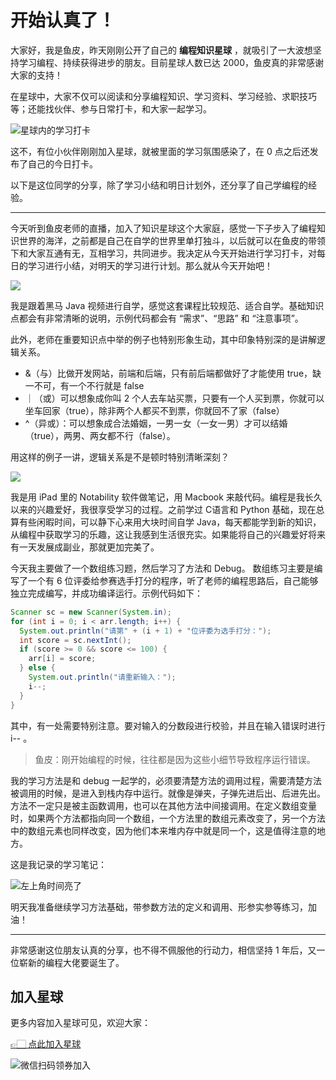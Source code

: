 # 开始认真了！

大家好，我是鱼皮，昨天刚刚公开了自己的 **编程知识星球** ，就吸引了一大波想坚持学习编程、持续获得进步的朋友。目前星球人数已达 2000，鱼皮真的非常感谢大家的支持！

在星球中，大家不仅可以阅读和分享编程知识、学习资料、学习经验、求职技巧等；还能找伙伴、参与日常打卡，和大家一起学习。

![星球内的学习打卡](https://qiniuyun.code-nav.cn/image-20220219115257455.png)

这不，有位小伙伴刚刚加入星球，就被里面的学习氛围感染了，在 0 点之后还发布了自己的今日打卡。

以下是这位同学的分享，除了学习小结和明日计划外，还分享了自己学编程的经验。



---



今天听到鱼皮老师的直播，加入了知识星球这个大家庭，感觉一下子步入了编程知识世界的海洋，之前都是自己在自学的世界里单打独斗，以后就可以在鱼皮的带领下和大家互通有无，互相学习，共同进步。我决定从今天开始进行学习打卡，对每日的学习进行小结，对明天的学习进行计划。那么就从今天开始吧！

![](https://qiniuyun.code-nav.cn/image-20220219120602602.png)

我是跟着黑马 Java 视频进行自学，感觉这套课程比较规范、适合自学。基础知识点都会有非常清晰的说明，示例代码都会有 “需求”、“思路” 和 “注意事项”。

此外，老师在重要知识点中举的例子也特别形象生动，其中印象特别深的是讲解逻辑关系。

- &（与）比做开发网站，前端和后端，只有前后端都做好了才能使用 true，缺一不可，有一个不行就是 false
- ｜（或）可以想象成你叫 2 个人去车站买票，只要有一个人买到票，你就可以坐车回家（true），除非两个人都买不到票，你就回不了家（false）
- ^（异或）：可以想象成合法婚姻，一男一女（一女一男）才可以结婚（true），两男、两女都不行（false）。

用这样的例子一讲，逻辑关系是不是顿时特别清晰深刻？

![](https://qiniuyun.code-nav.cn/image-20220219121104375.png)

我是用 iPad 里的 Notability 软件做笔记，用 Macbook 来敲代码。编程是我长久以来的兴趣爱好，我很享受学习的过程。之前学过 C语言和 Python 基础，现在总算有些闲暇时间，可以静下心来用大块时间自学 Java，每天都能学到新的知识，从编程中获取学习的乐趣，这让我感到生活很充实。如果能将自己的兴趣爱好将来有一天发展成副业，那就更加完美了。

今天我主要做了一个数组练习题，然后学习了方法和 Debug。 数组练习主要是编写了一个有 6 位评委给参赛选手打分的程序，听了老师的编程思路后，自己能够独立完成编写，并成功编译运行。示例代码如下：

```java
Scanner sc = new Scanner(System.in);
for (int i = 0; i < arr.length; i++) {
  System.out.println("请第" + (i + 1) + "位评委为选手打分：");
  int score = sc.nextInt();
  if (score >= 0 && score <= 100) {
    arr[i] = score;
  } else {
    System.out.println("请重新输入：");
    i--;
  }
}
```

其中，有一处需要特别注意。要对输入的分数段进行校验，并且在输入错误时进行 i-- 。

> 鱼皮：刚开始编程的时候，往往都是因为这些小细节导致程序运行错误。

我的学习方法是和 debug 一起学的，必须要清楚方法的调用过程，需要清楚方法被调用的时候，是进入到栈内存中运行。就像是弹夹，子弹先进后出、后进先出。方法不一定只是被主函数调用，也可以在其他方法中间接调用。在定义数组变量时，如果两个方法都指向同一个数组，一个方法里的数组元素改变了，另一个方法中的数组元素也同样改变，因为他们本来堆内存中就是同一个，这是值得注意的地方。

这是我记录的学习笔记：

![左上角时间亮了](https://qiniuyun.code-nav.cn/75&e=1648742399&token=kIxbL07-8jAj8w1n4s9zv64FuZZNEATmlU_Vm6zD:5zhEDa8XJX1AZAhpo6uKOzODMvA=.jpeg)

明天我准备继续学习方法基础，带参数方法的定义和调用、形参实参等练习，加油！



---



非常感谢这位朋友认真的分享，也不得不佩服他的行动力，相信坚持 1 年后，又一位崭新的编程大佬要诞生了。


## 加入星球

更多内容加入星球可见，欢迎大家：

[👉🏻 点此加入星球](/加入星球.md)

![微信扫码领券加入](https://xingqiu-tuchuang-1256524210.cos.ap-shanghai.myqcloud.com/1/%E7%9F%A5%E8%AF%86%E6%98%9F%E7%90%83%E6%89%AB%E7%A0%81.jpeg)
